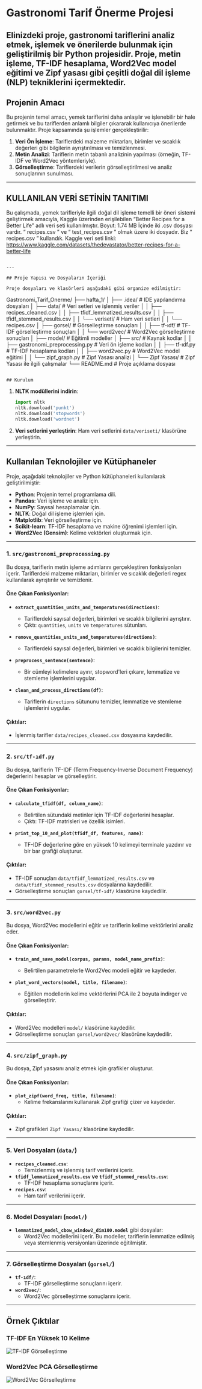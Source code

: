 # Gastronomi Tarif Önerme Projesi
Elinizdeki proje, gastronomi tariflerini analiz etmek, işlemek ve önerilerde bulunmak için geliştirilmiş bir Python projesidir. Proje, metin işleme, TF-IDF hesaplama, Word2Vec model eğitimi ve Zipf yasası gibi çeşitli doğal dil işleme (NLP) tekniklerini içermektedir.
---

## Projenin Amacı

Bu projenin temel amacı, yemek tariflerini daha anlaşılır ve işlenebilir bir hale getirmek ve bu tariflerden anlamlı bilgiler çıkararak kullanıcıya önerilerde bulunmaktır. Proje kapsamında şu işlemler gerçekleştirilir:

1. **Veri Ön İşleme**: Tariflerdeki malzeme miktarları, birimler ve sıcaklık değerleri gibi bilgilerin ayrıştırılması ve temizlenmesi.
2. **Metin Analizi**: Tariflerin metin tabanlı analizinin yapılması (örneğin, TF-IDF ve Word2Vec yöntemleriyle).
4. **Görselleştirme**: Tariflerdeki verilerin görselleştirilmesi ve analiz sonuçlarının sunulması.

---

## KULLANILAN VERİ SETİNİN TANITIMI

Bu çalışmada, yemek tarifleriyle ilgili doğal dil işleme temelli bir öneri sistemi geliştirmek amacıyla, Kaggle üzerinden erişilebilen “Better Recipes for a Better Life” adlı veri seti kullanılmıştır. 
Boyut: 1.74 MB 
İçinde iki .csv dosyası vardır.  “ recipes.csv ” ve “ test_recipes.csv ” olmak üzere iki dosyadır. Biz  “ recipes.csv ” kullandık. 
Kaggle veri seti linki:
https://www.kaggle.com/datasets/thedevastator/better-recipes-for-a-better-life

```

---

## Proje Yapısı ve Dosyaların İçeriği

Proje dosyaları ve klasörleri aşağıdaki gibi organize edilmiştir:

```
Gastronomi_Tarif_Onerme/
├── hafta_1/
│   ├── .idea/                 # IDE yapılandırma dosyaları
│   ├── data/                  # Veri setleri ve işlenmiş veriler
│   │   ├── recipes_cleaned.csv
│   │   ├── tfidf_lemmatized_results.csv
│   │   ├── tfidf_stemmed_results.csv
│   │   └── veriseti/          # Ham veri setleri
│   │       └── recipes.csv
│   ├── gorsel/                # Görselleştirme sonuçları
│   │   ├── tf-ıdf/            # TF-IDF görselleştirme sonuçları
│   │   └── word2vec/          # Word2Vec görselleştirme sonuçları
│   ├── model/                 # Eğitimli modeller
│   ├── src/                   # Kaynak kodlar
│   │   ├── gastronomi_preprocessing.py  # Veri ön işleme kodları
│   │   ├── tf-ıdf.py                   # TF-IDF hesaplama kodları
│   │   ├── word2vec.py                 # Word2Vec model eğitimi
│   │   └── zipf_graph.py               # Zipf Yasası analizi
│   └── Zipf Yasası/           # Zipf Yasası ile ilgili çalışmalar
└── README.md                  # Proje açıklama dosyası
```

## Kurulum

   ```

1. **NLTK modüllerini indirin**:
   ```python
   import nltk
   nltk.download('punkt')
   nltk.download('stopwords')
   nltk.download('wordnet')
   ```

2. **Veri setlerini yerleştirin**:
   Ham veri setlerini `data/veriseti/` klasörüne yerleştirin.

---


## Kullanılan Teknolojiler ve Kütüphaneler

Proje, aşağıdaki teknolojiler ve Python kütüphaneleri kullanılarak geliştirilmiştir:

- **Python**: Projenin temel programlama dili.
- **Pandas**: Veri işleme ve analiz için.
- **NumPy**: Sayısal hesaplamalar için.
- **NLTK**: Doğal dil işleme işlemleri için.
- **Matplotlib**: Veri görselleştirme için.
- **Scikit-learn**: TF-IDF hesaplama ve makine öğrenimi işlemleri için.
- **Word2Vec (Gensim)**: Kelime vektörleri oluşturmak için.

---
### 1. `src/gastronomi_preprocessing.py`
Bu dosya, tariflerin metin işleme adımlarını gerçekleştiren fonksiyonları içerir. Tariflerdeki malzeme miktarları, birimler ve sıcaklık değerleri regex kullanılarak ayrıştırılır ve temizlenir.

#### Öne Çıkan Fonksiyonlar:
- **`extract_quantities_units_and_temperatures(directions)`**:
  - Tariflerdeki sayısal değerleri, birimleri ve sıcaklık bilgilerini ayrıştırır.
  - Çıktı: `quantities`, `units` ve `temperatures` sütunları.

- **`remove_quantities_units_and_temperatures(directions)`**:
  - Tariflerdeki sayısal değerleri, birimleri ve sıcaklık bilgilerini temizler.

- **`preprocess_sentence(sentence)`**:
  - Bir cümleyi kelimelere ayırır, stopword'leri çıkarır, lemmatize ve stemleme işlemlerini uygular.

- **`clean_and_process_directions(df)`**:
  - Tariflerin `directions` sütununu temizler, lemmatize ve stemleme işlemlerini uygular.

#### Çıktılar:
- İşlenmiş tarifler `data/recipes_cleaned.csv` dosyasına kaydedilir.

---

### 2. `src/tf-ıdf.py`
Bu dosya, tariflerin TF-IDF (Term Frequency-Inverse Document Frequency) değerlerini hesaplar ve görselleştirir.

#### Öne Çıkan Fonksiyonlar:
- **`calculate_tfidf(df, column_name)`**:
  - Belirtilen sütundaki metinler için TF-IDF değerlerini hesaplar.
  - Çıktı: TF-IDF matrisleri ve özellik isimleri.

- **`print_top_10_and_plot(tfidf_df, features, name)`**:
  - TF-IDF değerlerine göre en yüksek 10 kelimeyi terminale yazdırır ve bir bar grafiği oluşturur.

#### Çıktılar:
- TF-IDF sonuçları `data/tfidf_lemmatized_results.csv` ve `data/tfidf_stemmed_results.csv` dosyalarına kaydedilir.
- Görselleştirme sonuçları `gorsel/tf-ıdf/` klasörüne kaydedilir.

---

### 3. `src/word2vec.py`
Bu dosya, Word2Vec modellerini eğitir ve tariflerin kelime vektörlerini analiz eder.

#### Öne Çıkan Fonksiyonlar:
- **`train_and_save_model(corpus, params, model_name_prefix)`**:
  - Belirtilen parametrelerle Word2Vec modeli eğitir ve kaydeder.

- **`plot_word_vectors(model, title, filename)`**:
  - Eğitilen modellerin kelime vektörlerini PCA ile 2 boyuta indirger ve görselleştirir.

#### Çıktılar:
- Word2Vec modelleri `model/` klasörüne kaydedilir.
- Görselleştirme sonuçları `gorsel/word2vec/` klasörüne kaydedilir.

---

### 4. `src/zipf_graph.py`
Bu dosya, Zipf yasasını analiz etmek için grafikler oluşturur.

#### Öne Çıkan Fonksiyonlar:
- **`plot_zipf(word_freq, title, filename)`**:
  - Kelime frekanslarını kullanarak Zipf grafiği çizer ve kaydeder.

#### Çıktılar:
- Zipf grafikleri `Zipf Yasası/` klasörüne kaydedilir.

---

### 5. Veri Dosyaları (`data/`)
- **`recipes_cleaned.csv`**:
  - Temizlenmiş ve işlenmiş tarif verilerini içerir.
- **`tfidf_lemmatized_results.csv` ve `tfidf_stemmed_results.csv`**:
  - TF-IDF hesaplama sonuçlarını içerir.
- **`recipes.csv`**:
  - Ham tarif verilerini içerir.

---

### 6. Model Dosyaları (`model/`)
- **`lemmatized_model_cbow_window2_dim100.model`** gibi dosyalar:
  - Word2Vec modellerini içerir. Bu modeller, tariflerin lemmatize edilmiş veya stemlenmiş versiyonları üzerinde eğitilmiştir.

---

### 7. Görselleştirme Dosyaları (`gorsel/`)
- **`tf-ıdf/`**:
  - TF-IDF görselleştirme sonuçlarını içerir.
- **`word2vec/`**:
  - Word2Vec görselleştirme sonuçlarını içerir.

---
## Örnek Çıktılar

### TF-IDF En Yüksek 10 Kelime
![TF-IDF Görselleştirme](hafta_1/gorsel/tf-ıdf/top_10_tfidf.png)

### Word2Vec PCA Görselleştirme
![Word2Vec Görselleştirme](hafta_1/gorsel/word2vec/pca_visualization.png)

